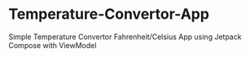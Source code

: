 # Temperature-Convertor-App
Simple Temperature Convertor Fahrenheit/Celsius App using Jetpack Compose with ViewModel
